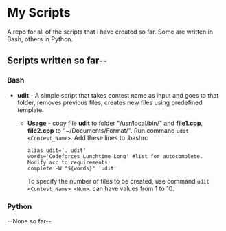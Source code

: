 # My Scripts

A repo for all of the scripts that i have created so far. Some are written in Bash, others in Python.

## Scripts written so far--

### Bash

+	**udit** - A simple script that takes contest name as input and goes to that folder, removes previous files, creates new files using predefined template.

	+	**Usage** - copy file **udit** to folder "/usr/local/bin/" and **file1.cpp**, **file2.cpp** to "~/Documents/Format/". Run command `udit <Contest_Name>`.
		Add these lines to .bashrc
		```
		alias udit='. udit'
		words='Codeforces Lunchtime Long' #list for autocomplete. Modify acc to requirements
		complete -W "${words}" 'udit'
		```
		To specify the number of files to be created, use command `udit <Contest_Name> <Num>`. <Num> can have values from 1 to 10.

### Python

--None so far--
